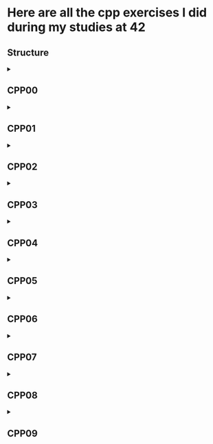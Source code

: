 # Here are all the cpp exercises I did during my studies at 42

## Structure

<details>
<summary><h2>CPP00</h2></summary>

### [SUBJECT](https://cdn.intra.42.fr/pdf/pdf/165430/fr.subject.pdf)

### [EXERCICES](https://github.com/Cimeci/CPP_modules_42/tree/main/CPP00)

</details>
<details>
<summary><h2>CPP01</h2></summary>
  
### [SUBJECT](https://cdn.intra.42.fr/pdf/pdf/166702/en.subject.pdf)

### [EXERCICES](https://github.com/Cimeci/CPP_modules_42/tree/main/CPP01)

</details>
<details>
<summary><h2>CPP02</h2></summary>
  
### [SUBJECT](https://cdn.intra.42.fr/pdf/pdf/165432/fr.subject.pdf)

### [EXERCICES](https://github.com/Cimeci/CPP_modules_42/tree/main/CPP02)

</details>
<details>
<summary><h2>CPP03</h2></summary>
  
### [SUBJECT](https://cdn.intra.42.fr/pdf/pdf/153657/en.subject.pdf)

### [EXERCICES](https://github.com/Cimeci/CPP_modules_42/tree/main/CPP03)

</details>
<details>
<summary><h2>CPP04</h2></summary>
  
### [SUBJECT](https://cdn.intra.42.fr/pdf/pdf/153822/fr.subject.pdf)

### [EXERCICES](https://github.com/Cimeci/CPP_modules_42/tree/main/CPP04)

</details>
<details>
<summary><h2>CPP05</h2></summary>
  
### [SUBJECT](https://cdn.intra.42.fr/pdf/pdf/156652/en.subject.pdf)

### [EXERCICES](https://github.com/Cimeci/CPP_modules_42/tree/main/CPP05)

</details>
<details>
<summary><h2>CPP06</h2></summary>
  
### [SUBJECT](https://cdn.intra.42.fr/pdf/pdf/163142/en.subject.pdf)

### [EXERCICES](https://github.com/Cimeci/CPP_modules_42/tree/main/CPP06)

</details>
<details>
<summary><h2>CPP07</h2></summary>
  
### [SUBJECT](https://cdn.intra.42.fr/pdf/pdf/164418/en.subject.pdf)

### [EXERCICES](https://github.com/Cimeci/CPP_modules_42/tree/main/CPP07)

</details>
<details>
<summary><h2>CPP08</h2></summary>
  
### [SUBJECT](https://cdn.intra.42.fr/pdf/pdf/164417/en.subject.pdf)

### [EXERCICES](https://github.com/Cimeci/CPP_modules_42/tree/main/CPP08)

</details>
<details>
<summary><h2>CPP09</h2></summary>
  
### [SUBJECT](https://cdn.intra.42.fr/pdf/pdf/163905/fr.subject.pdf)

### [EXERCICES](https://github.com/Cimeci/CPP_modules_42/tree/main/CPP09)

</details>
